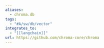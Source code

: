 ```yaml
---
aliases:
  - chroma.db
tags:
  - "#A/sw/db/vector"
integrates_to:
  - "[[langchain]]"
url: https://github.com/chroma-core/chroma
---
```

